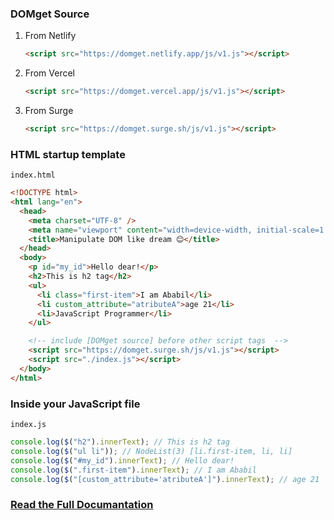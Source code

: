 ### DOMget Source

1. From Netlify
   ```html
   <script src="https://domget.netlify.app/js/v1.js"></script>
   ```
2. From Vercel
   ```html
   <script src="https://domget.vercel.app/js/v1.js"></script>
   ```
3. From Surge
   ```html
   <script src="https://domget.surge.sh/js/v1.js"></script>
   ```

### HTML startup template

`index.html`

```html
<!DOCTYPE html>
<html lang="en">
  <head>
    <meta charset="UTF-8" />
    <meta name="viewport" content="width=device-width, initial-scale=1.0" />
    <title>Manipulate DOM like dream 😊</title>
  </head>
  <body>
    <p id="my_id">Hello dear!</p>
    <h2>This is h2 tag</h2>
    <ul>
      <li class="first-item">I am Ababil</li>
      <li custom_attribute="atributeA">age 21</li>
      <li>JavaScript Programmer</li>
    </ul>

    <!-- include [DOMget source] before other script tags  -->
    <script src="https://domget.surge.sh/js/v1.js"></script>
    <script src="./index.js"></script>
  </body>
</html>
```

### Inside your JavaScript file

`index.js`

```js
console.log($("h2").innerText); // This is h2 tag
console.log($("ul li")); // NodeList(3) [li.first-item, li, li]
console.log($("#my_id").innerText); // Hello dear!
console.log($(".first-item").innerText); // I am Ababil
console.log($("[custom_attribute='atributeA']").innerText); // age 21
```

### [Read the Full Documantation](https://domget.netlify.app)
